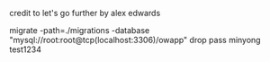 credit to let's go further by alex edwards

migrate -path=./migrations -database "mysql://root:root@tcp(localhost:3306)/owapp" drop
pass minyong test1234